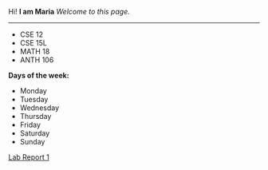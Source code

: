 Hi!
**I am Maria**
*Welcome to this page.*

---

* CSE 12
* CSE 15L
* MATH 18
* ANTH 106

**Days of the week:**
* Monday
* Tuesday
* Wednesday
* Thursday
* Friday
* Saturday
* Sunday

[Lab Report 1](https://mariawaseem.github.io/cse15l-lab-reports/lab-report-1-week-2.html)
